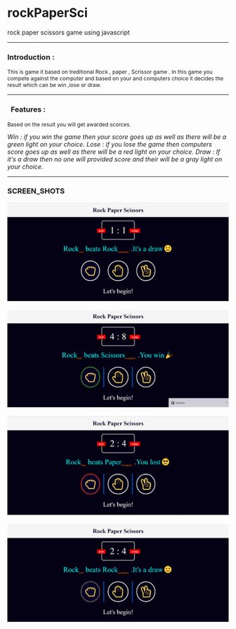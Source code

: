 # rockPaperSci
 rock paper scissors game using javascript
 
 ----
 
 ### Introduction :
<p style ="font-size: 12px ;">This is game it based on treditional Rock , paper , Scrissor game . In this game you compete against the computer and based on your and computers choice it decides the result which can be win ,lose or draw. </p>

----

### &nbsp; Features :
<p style ="font-size: 12px ;">Based on the result you will get awarded scorces.</p>
<i>Win : if you win the game then your score goes up as well as there will be a green light on your choice.</i>
<i>Lose : if you lose the game then computers score goes up as well as there will be a red light on your choice.</i>
<i>Draw : If it's a draw then no one will provided score and their will be a gray light on your choice.</i>

----

### SCREEN_SHOTS
![starts](https://github.com/snippy066/rockPaperSci/blob/main/images/2021-07-13%20(1).png) &nbsp;
![Win](https://github.com/snippy066/rockPaperSci/blob/main/images/2021-07-13%20(17).png) &nbsp;
![lose](https://github.com/snippy066/rockPaperSci/blob/main/images/2021-07-13%20(10).png) &nbsp;
![draw](https://github.com/snippy066/rockPaperSci/blob/main/images/2021-07-13%20(11).png) &nbsp;



